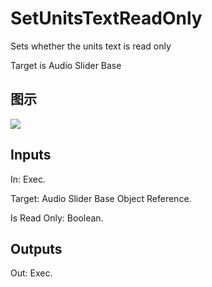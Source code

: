 # SetUnitsTextReadOnly

Sets whether the units text is read only

Target is Audio Slider Base

## 图示

![]($-20221218-17553624.png)

## Inputs

In: Exec.

Target: Audio Slider Base Object Reference.

Is Read Only: Boolean.  

## Outputs

Out: Exec.

